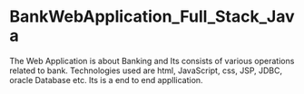 # BankWebApplication_Full_Stack_Java
The Web Application is about Banking and Its consists of various operations related to bank. Technologies used are html, JavaScript, css, JSP, JDBC, oracle Database etc. Its is a end to end appllication.
